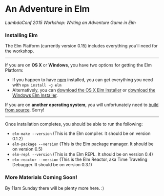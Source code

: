 An Adventure in Elm
===================

_LambdaConf 2015 Workshop: Writing an Adventure Game in Elm_

### Installing Elm

The Elm Platform (currently version 0.15) includes everything you'll need for the workshop.

---

If you are on **OS X** or **Windows**, you have two options for getting the Elm Platform:

*  If you happen to have [npm](http://npmjs.org) installed, you can get everything you need with `npm install -g elm`
* Alternatively, you can [download the OS X Elm Installer](http://install.elm-lang.org/Elm-Platform-0.15.pkg) or [download the Windows Elm Installer](http://install.elm-lang.org/Elm-Platform-0.15.exe).

If you are on **another operating system**, you will unfortunately need to [build from source](http://elm-lang.org/Install.elm#build-from-source). Sorry!

---

Once installation completes, you should be able to run the following:

* `elm-make --version` (This is the Elm compiler. It should be on version 0.1.2)
* `elm-package --version` (This is the Elm package manager. It should be on version 0.5)
* `elm-repl --version` (This is the Elm REPL. It should be on version 0.4)
* `elm-reactor --version` (This is the Elm Reactor, aka Time Traveling Debugger. It should be on version 0.3.1)

### More Materials Coming Soon!

By 11am Sunday there will be plenty more here. :)